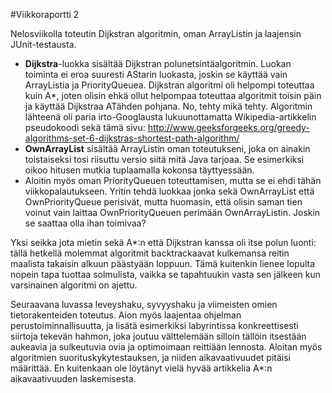 #Viikkoraportti 2

Nelosviikolla toteutin Dijkstran algoritmin, oman ArrayListin ja laajensin JUnit-testausta.

* **Dijkstra**-luokka sisältää Dijkstran polunetsintäalgoritmin. Luokan toiminta ei eroa suuresti AStarin luokasta, joskin se käyttää vain ArrayListia ja PriorityQueuea. Dijkstran algoritmi oli helpompi toteuttaa kuin A*, joten olisin ehkä ollut helpompaa toteuttaa algoritmit toisin päin ja käyttää Dijkstraa ATähden pohjana. No, tehty mikä tehty. Algoritmin lähteenä oli paria irto-Googlausta lukuunottamatta Wikipedia-artikkelin pseudokoodi sekä tämä sivu: http://www.geeksforgeeks.org/greedy-algorithms-set-6-dijkstras-shortest-path-algorithm/
* **OwnArrayList** sisältää ArrayListin oman toteutukseni, joka on ainakin toistaiseksi tosi riisuttu versio siitä mitä Java tarjoaa. Se esimerkiksi oikoo hitusen mutkia tuplaamalla kokonsa täyttyessään. 
* Aloitin myös oman PriorityQueuen toteuttamisen, mutta se ei ehdi tähän viikkopalautukseen. Yritin tehdä luokkaa jonka sekä OwnArrayList että OwnPriorityQueue perisivät, mutta huomasin, että olisin saman tien voinut vain laittaa OwnPriorityQueuen perimään OwnArrayListin. Joskin se saattaa olla ihan toimivaa?

Yksi seikka jota mietin sekä A*:n että Dijkstran kanssa oli itse polun luonti: tällä hetkellä molemmat algoritmit backtrackaavat kulkemansa reitin maalista takaisin alkuun päästyään loppuun. Tämä kuitenkin lienee lopulta nopein tapa tuottaa solmulista, vaikka se tapahtuukin vasta sen jälkeen kun varsinainen algoritmi on ajettu.

Seuraavana luvassa leveyshaku, syvyyshaku ja viimeisten omien tietorakenteiden toteutus. Aion myös laajentaa ohjelman perustoiminnallisuutta, ja lisätä esimerkiksi labyrintissa konkreettisesti siirtoja tekevän hahmon, joka joutuu välttelemään silloin tällöin itsestään aukeavia ja sulkeutuvia ovia ja optimoimaan reittiään lennosta. Aloitan myös algoritmien suorituskykytestauksen, ja niiden aikavaativuudet pitäisi määrittää. En kuitenkaan ole löytänyt vielä hyvää artikkelia A*:n aikavaativuuden laskemisesta.
